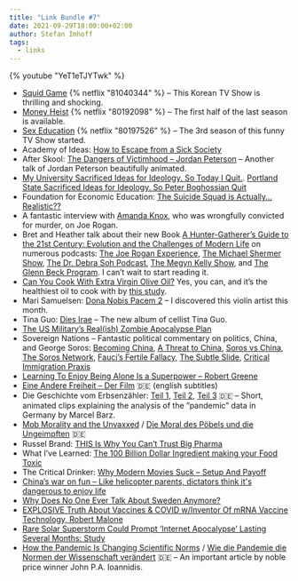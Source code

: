 ```yaml
---
title: "Link Bundle #7"
date: 2021-09-29T18:00:00+02:00
author: Stefan Imhoff
tags:
  - links
---
```


{% youtube "YeT1eTJYTwk" %}

- [Squid Game](https://www.themoviedb.org/tv/93405) {% netflix "81040344" %} – This Korean TV Show is thrilling and shocking.
- [Money Heist](https://www.themoviedb.org/tv/71446-la-casa-de-papel) {% netflix "80192098" %} – The first half of the last season is available.
- [Sex Education](https://www.themoviedb.org/tv/81356-sex-education) {% netflix "80197526" %} – The 3rd season of this funny TV Show started.
- Academy of Ideas: [How to Escape from a Sick Society](https://youtu.be/JeliRVZ4V00)
- After Skool: [The Dangers of Victimhood – Jordan Peterson](https://youtu.be/9RMUMy7mNR0) – Another talk of Jordan Peterson beautifully animated.
- [My University Sacrificed Ideas for Ideology. So Today I Quit.](https://bariweiss.substack.com/p/my-university-sacrificed-ideas-for). [Portland State Sacrificed Ideas for Ideology. So Peter Boghossian Quit](https://www.honestlypod.com/podcast/episode/288687f5/portland-state-sacrificed-ideas-for-ideology-so-peter-boghossian-quit)
- Foundation for Economic Education: [The Suicide Squad is Actually… Realistic??](https://youtu.be/ruGSQvK7XcQ)
- A fantastic interview with [Amanda Knox](https://open.spotify.com/episode/5N3DTJENpGqbRDFYalntkT), who was wrongfully convicted for murder, on Joe Rogan.
- Bret and Heather talk about their new Book [A Hunter-Gatherer’s Guide to the 21st Century: Evolution and the Challenges of Modern Life](https://www.goodreads.com/book/show/56883406-a-hunter-gatherer-s-guide-to-the-21st-century) on numerous podcasts: [The Joe Rogan Experience](https://open.spotify.com/episode/2PFQRsKwSXaxlwl6G99wyc), [The Michael Shermer Show](https://podcasts.apple.com/podcast/the-michael-shermer-show/id1352860989?i=1000535316674), [The Dr. Debra Soh Podcast](https://podcasts.apple.com/podcast/the-dr-debra-soh-podcast/id1560925652?i=1000535251356), [The Megyn Kelly Show](https://podcasts.apple.com/podcast/the-megyn-kelly-show/id1532976305?i=1000535332797), and [The Glenn Beck Program](https://podcasts.apple.com/podcast/ep-117-the-dark-horses-from-campus-villains-to/id620967489?i=1000535839719). I can’t wait to start reading it.
- [Can You Cook With Extra Virgin Olive Oil?](https://www.oliveoil.com/can-you-cook-with-extra-virgin-olive-oil/) Yes, you can, and it’s the healthiest oil to cook with by [this study](https://actascientific.com/ASNH/pdf/ASNH-02-0083.pdf).
- Mari Samuelsen: [Dona Nobis Pacem 2](https://music.apple.com/album/dona-nobis-pacem-2/1465335189?i=1465335191) – I discovered this violin artist this month.
- Tina Guo: [Dies Irae](https://music.apple.com/album/dies-irae/1566828435) – The new album of cellist Tina Guo.
- [The US Military’s Real(ish) Zombie Apocalypse Plan](https://youtu.be/kso15EvDXQM)
- Sovereign Nations – Fantastic political commentary on politics, China, and George Soros: [Becoming China](https://youtu.be/niYpxOQupm0), [A Threat to China](https://youtu.be/vUT5B9YpDpA), [Soros vs China](https://youtu.be/nQkmf3vpGX4), [The Soros Network](https://youtu.be/9SVfddglkIg), [Fauci’s Fertile Fallacy](https://youtu.be/yDGo4_vIxBU), [The Subtle Slide](https://youtu.be/SswpmGFvmUA), [Critical Immigration Praxis](https://youtu.be/taMLj9vAJ0s)
- [Learning To Enjoy Being Alone Is a Superpower – Robert Greene](https://youtu.be/d6N-YrqfZ-g)
- [Eine Andere Freiheit – Der Film](https://youtu.be/YeT1eTJYTwk) 🇩🇪 (english subtitles)
- Die Geschichte vom Erbsenzähler: [Teil 1](https://youtu.be/BZsJY5N1TYM), [Teil 2](https://youtu.be/WQQDE_thg7Y), [Teil 3](https://youtu.be/F737wWMWKuQ) 🇩🇪 – Short, animated clips explaining the analysis of the ”pandemic” data in Germany by Marcel Barz.
- [Mob Morality and the Unvaxxed](https://charleseisenstein.substack.com/p/mob-morality-and-the-unvaxxed) / [Die Moral des Pöbels und die Ungeimpften](https://youtu.be/f9t7YwpVWEw) 🇩🇪
- Russel Brand: [THIS Is Why You Can’t Trust Big Pharma](https://youtu.be/7fQ6JklHjBc)
- What I’ve Learned: [The 100 Billion Dollar Ingredient making your Food Toxic](https://youtu.be/rQmqVVmMB3k)
- The Critical Drinker: [Why Modern Movies Suck – Setup And Payoff](https://youtu.be/wmOZgSyQjtA)
- [China’s war on fun – Like helicopter parents, dictators think it's dangerous to enjoy life](https://unherd.com/2021/09/the-totalitarian-urge-to-control-children/)
- [Why Does No One Ever Talk About Sweden Anymore?](https://ianmsc.substack.com/p/why-does-no-one-ever-talk-about-sweden)
- [EXPLOSIVE Truth About Vaccines & COVID w/Inventor Of mRNA Vaccine Technology, Robert Malone](https://youtu.be/iwPKnOhJRYg)
- [Rare Solar Superstorm Could Prompt ‘Internet Apocalypse’ Lasting Several Months: Study](https://www.zerohedge.com/technology/rare-solar-superstorm-could-prompt-internet-apocalypse-lasting-several-months-study)
- [How the Pandemic Is Changing Scientific Norms](https://www.tabletmag.com/sections/science/articles/pandemic-science) / [Wie die Pandemie die Normen der Wissenschaft verändert](https://youtu.be/tv1uDBjo9cE) 🇩🇪 – An important article by noble price winner John P.A. Ioannidis.
